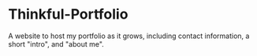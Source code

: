 # Thinkful-Portfolio
A website to host my portfolio as it grows, including contact information, a short "intro", and "about me".
